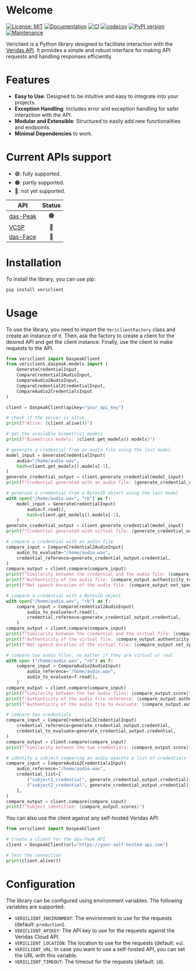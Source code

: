 # Welcome

[![License: MIT](https://img.shields.io/badge/License-MIT-orange.svg)](https://opensource.org/licenses/MIT) [![Documentation](https://img.shields.io/badge/docs-GitHub%20Pages-blue)](https://clarriu97.github.io/vericlient/) [![CI](https://github.com/clarriu97/vericlient/actions/workflows/ci.yml/badge.svg)](https://github.com/clarriu97/vericlient/actions/workflows/ci.yml) [![codecov](https://codecov.io/github/clarriu97/vericlient/branch/master/graph/badge.svg?token=H361XPC52E)](https://codecov.io/github/clarriu97/vericlient) [![PyPI version](https://badge.fury.io/py/vericlient.svg)](https://badge.fury.io/py/vericlient) [![Maintenance](https://img.shields.io/badge/Maintained%3F-yes-green.svg)](https://github.com/clarriu97/vericlient/graphs/commit-activity)

Vericlient is a Python library designed to facilitate interaction with
the [Veridas API](https://docs.veridas.com/).
It provides a simple and robust interface for making API requests and
handling responses efficiently.

# Features

- **Easy to Use**: Designed to be intuitive and easy to integrate into your projects.
- **Exception Handling**: Includes error and exception handling for safer interaction with the API.
- **Modular and Extensible**: Structured to easily add new functionalities and endpoints.
- **Minimal Dependencies** to work.

# Current APIs support

- 🟢: fully supported.
- 🟠: partly supported.
- 🔴: not yet supported.

| **API**  | **Status** |
|----------|:-------------:|
| [das-Peak](https://docs.veridas.com/das-peak/cloud/latest) |       🟠      |
| [VCSP](https://docs.veridas.com/vcsp/cloud/latest)         |       🔴      |
| [das-Face](https://docs.veridas.com/das-face/cloud/latest) |       🔴      |

# Installation

To install the library, you can use pip:

```bash
pip install vericlient
```

# Usage

To use the library, you need to import the `VericlientFactory` class and
create an instance of it.
Then, ask the factory to create a client for the desired API and get the
client instance.
Finally, use the client to make requests to the API.

```python
from vericlient import DaspeakClient
from vericlient.daspeak.models import (
    GenerateCredentialInput,
    CompareCredential2AudioInput,
    CompareAudio2AudioInput,
    CompareCredential2CredentialInput,
    CompareAudio2CredentialsInput
)

client = DaspeakClient(apikey="your_api_key")

# check if the server is alive
print(f"Alive: {client.alive()}")

# get the available biometrics models
print(f"Biometrics models: {client.get_models().models}")

# generate a credential from an audio file using the last model
model_input = GenerateCredentialInput(
    audio="/home/audio.wav",
    hash=client.get_models().models[-1],
)
generate_credential_output = client.generate_credential(model_input)
print(f"Credential generated with an audio file: {generate_credential_output.credential}")

# generate a credential from a BytesIO object using the last model
with open("/home/audio.wav", "rb") as f:
    model_input = GenerateCredentialInput(
        audio=f.read(),
        hash=client.get_models().models[-1],
    )
generate_credential_output = client.generate_credential(model_input)
print(f"Credential generated with virtual file: {generate_credential_output.credential}")

# compare a credential with an audio file
compare_input = CompareCredential2AudioInput(
    audio_to_evaluate="/home/audio.wav",
    credential_reference=generate_credential_output.credential,
)
compare_output = client.compare(compare_input)
print(f"Similarity between the credential and the audio file: {compare_output.score}")
print(f"Authenticity of the audio file: {compare_output.authenticity_to_evaluate}")
print(f"Net speech duration of the audio file: {compare_output.net_speech_duration_to_evaluate}")

# compare a credential with a BytesIO object
with open("/home/audio.wav", "rb") as f:
    compare_input = CompareCredential2AudioInput(
        audio_to_evaluate=f.read(),
        credential_reference=generate_credential_output.credential,
    )
compare_output = client.compare(compare_input)
print(f"Similarity between the credential and the virtual file: {compare_output.score}")
print(f"Authenticity of the virtual file: {compare_output.authenticity_to_evaluate}")
print(f"Net speech duration of the virtual file: {compare_output.net_speech_duration_to_evaluate}")

# compare two audio files, no matter if they are virtual or real
with open ("/home/audio.wav", "rb") as f:
    compare_input = CompareAudio2AudioInput(
        audio_reference="/home/audio.wav",
        audio_to_evaluate=f.read(),
    )
compare_output = client.compare(compare_input)
print(f"Similarity between the two audio files: {compare_output.score}")
print(f"Authenticity of the audio file reference: {compare_output.authenticity_reference}")
print(f"Authenticity of the audio file to evaluate: {compare_output.authenticity_to_evaluate}")

# compare two credentials
compare_input = CompareCredential2CredentialInput(
    credential_reference=generate_credential_output.credential,
    credential_to_evaluate=generate_credential_output.credential,
)
compare_output = client.compare(compare_input)
print(f"Similarity between the two credentials: {compare_output.score}")

# identify a subject comparing an audio againts a list of credentials
compare_input = CompareAudio2CredentialsInput(
    audio_reference="/home/audio.wav",
    credential_list=[
        ("subject1_credential", generate_credential_output.credential),
        ("subject2_credential", generate_credential_output.credential),   
    ],
)
compare_output = client.compare(compare_input)
print(f"Subject identified: {compare_output.scores}")
```

You can also use the client against any self-hosted Veridas API:

```python
from vericlient import DaspeakClient

# Create a client for the das-Peak API
client = DaspeakClient(url="https://your-self-hosted-api.com")

# Test the connection
print(client.alive())
```

# Configuration

The library can be configured using environment variables.
The following variables are supported:

- `VERICLIENT_ENVIRONMENT`: The environment to use for the requests (default: `production`).
- `VERICLIENT_APIKEY`: The API key to use for the requests against the Veridas Cloud API.
- `VERICLIENT_LOCATION`: The location to use for the requests (default: `eu`).
- `VERICLIENT_URL`: In case you want to use a self-hosted API, you can set the URL with this variable.
- `VERICLIENT_TIMEOUT`: The timeout for the requests (default: `10`).
